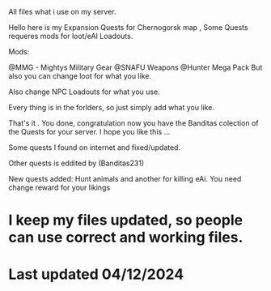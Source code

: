All files what i use on my server.

Hello here is my Expansion Quests for Chernogorsk map , Some Quests requeres mods for loot/eAI Loadouts.

Mods:

@MMG - Mightys Military Gear @SNAFU Weapons @Hunter Mega Pack But also you can change loot for what you like.

Also change NPC Loadouts for what you use.

Every thing is in the forlders, so just simply add what you like.

That's it . You done, congratulation now you have the Banditas colection of the Quests for your server. I hope you like this ...

Some quests I found on internet and fixed/updated.

Other quests is eddited by (Banditas231)

New quests added: Hunt animals and another for killing eAi. You need change reward for your likings

# I keep my files updated, so people can use correct and working files.
# Last updated 04/12/2024
